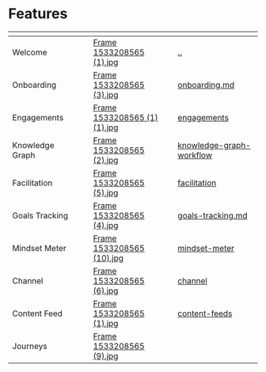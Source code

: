 # Features

<table data-view="cards"><thead><tr><th></th><th></th><th></th><th data-hidden data-card-cover data-type="files"></th><th data-hidden data-card-target data-type="content-ref"></th></tr></thead><tbody><tr><td>Welcome</td><td></td><td></td><td><a href="../../.gitbook/assets/Frame 1533208565 (1).jpg">Frame 1533208565 (1).jpg</a></td><td><a href="../../">..</a></td></tr><tr><td>Onboarding</td><td></td><td></td><td><a href="../../.gitbook/assets/Frame 1533208565 (3).jpg">Frame 1533208565 (3).jpg</a></td><td><a href="onboarding.md">onboarding.md</a></td></tr><tr><td>Engagements</td><td></td><td></td><td><a href="../../.gitbook/assets/Frame 1533208565 (1) (1).jpg">Frame 1533208565 (1) (1).jpg</a></td><td><a href="engagements/">engagements</a></td></tr><tr><td>Knowledge Graph</td><td></td><td></td><td><a href="../../.gitbook/assets/Frame 1533208565 (2).jpg">Frame 1533208565 (2).jpg</a></td><td><a href="knowledge-graph-workflow/">knowledge-graph-workflow</a></td></tr><tr><td>Facilitation</td><td></td><td></td><td><a href="../../.gitbook/assets/Frame 1533208565 (5).jpg">Frame 1533208565 (5).jpg</a></td><td><a href="facilitation/">facilitation</a></td></tr><tr><td>Goals Tracking</td><td></td><td></td><td><a href="../../.gitbook/assets/Frame 1533208565 (4).jpg">Frame 1533208565 (4).jpg</a></td><td><a href="goals-tracking.md">goals-tracking.md</a></td></tr><tr><td>Mindset Meter</td><td></td><td></td><td><a href="../../.gitbook/assets/Frame 1533208565 (10).jpg">Frame 1533208565 (10).jpg</a></td><td><a href="mindset-meter/">mindset-meter</a></td></tr><tr><td>Channel</td><td></td><td></td><td><a href="../../.gitbook/assets/Frame 1533208565 (6).jpg">Frame 1533208565 (6).jpg</a></td><td><a href="channel/">channel</a></td></tr><tr><td>Content Feed</td><td></td><td></td><td><a href="../../.gitbook/assets/Frame 1533208565 (1).jpg">Frame 1533208565 (1).jpg</a></td><td><a href="content-feeds/">content-feeds</a></td></tr><tr><td>Journeys</td><td></td><td></td><td><a href="../../.gitbook/assets/Frame 1533208565 (9).jpg">Frame 1533208565 (9).jpg</a></td><td></td></tr></tbody></table>

